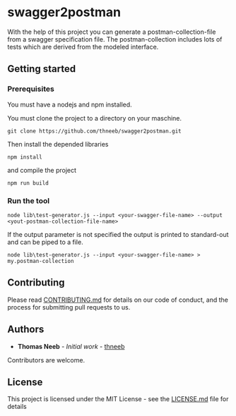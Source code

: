 # swagger2postman

With the help of this project you can generate a postman-collection-file from a swagger specification file. The postman-collection includes lots of tests which are derived from the modeled interface.

## Getting started

### Prerequisites

You must have a nodejs and npm installed.

You must clone the project to a directory on your maschine.
```
git clone https://github.com/thneeb/swagger2postman.git
```

Then install the depended libraries

```
npm install
```

and compile the project

```
npm run build
```

### Run the tool

```
node lib\test-generator.js --input <your-swagger-file-name> --output <yout-postman-collection-file-name>
```

If the output parameter is not specified the output is printed to standard-out and can be piped to a file.

```
node lib\test-generator.js --input <your-swagger-file-name> > my.postman-collection
```

## Contributing

Please read [CONTRIBUTING.md](CONTRIBUTING.md) for details on our code of conduct, and the process for submitting pull requests to us.

## Authors

* **Thomas Neeb** - *Initial work* - [thneeb](https://github.com/thneeb)

Contributors are welcome.

## License

This project is licensed under the MIT License - see the [LICENSE.md](LICENSE.md) file for details